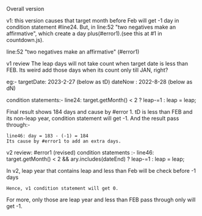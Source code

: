 Overall version
 
v1: this version causes that target month before Feb will get -1 day in condition statement #line24. But, in line:52 "two negatives make an affirmative", which create a day plus(#error1).(see this at #1 in countdown.js).
  
   line:52 "two negatives make an affirmative" (#error1)

v1 review
The leap days will not take count when target date is less than FEB. Its weird add those days when its count only till JAN, right?

 eg:-
  targetDate: 2023-2-27  (below as tD)
  dateNow   : 2022-8-28   (below as dN)

condition statements:-
    line24:  target.getMonth() < 2 ? leap-=1 : leap = leap;

 Final result shows 184 days and cause by #error 1.
 tD is less than FEB and its non-leap year, condition statement will get -1. And the result pass through:-

    line46: day = 183 - (-1) = 184
    Its cause by #error1 to add an extra days.


 v2 review:
 #error1 (revised)
condition statements :-
    line46: target.getMonth() < 2 && ary.includes(dateEnd) ? leap-=1 : leap = leap;

In v2, leap year that contains leap and less than Feb will be check before -1 days
    
    Hence, v1 condition statement will get 0.
For more, only those are leap year and less than FEB pass through only will get -1.

